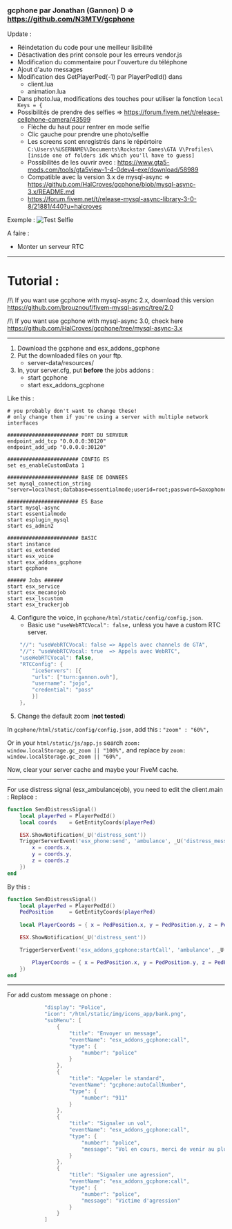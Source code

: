 ### gcphone par Jonathan (Gannon) D => https://github.com/N3MTV/gcphone

Update :
 * Réindetation du code pour une meilleur lisibilité 
 * Désactivation des print console pour les erreurs vendor.js
 * Modification du commentaire pour l'ouverture du téléphone
 * Ajout d'auto messages
 * Modification des GetPlayerPed(-1) par PlayerPedId() dans 
    * client.lua
    * animation.lua
 * Dans photo.lua, modifications des touches pour utiliser la fonction ```local Keys = {```
 * Possibilités de prendre des selfies => https://forum.fivem.net/t/release-cellphone-camera/43599
     * Flèche du haut pour rentrer en mode selfie
     * Clic gauche pour prendre une photo/selfie
     * Les screens sont enregistrés dans le répértoire `C:\Users\%USERNAME%\Documents\Rockstar Games\GTA V\Profiles\[inside one of folders idk which you'll have to guess]`
     * Possibilités de les ouvrir avec : https://www.gta5-mods.com/tools/gta5view-1-4-0dev4-exe/download/58989
     * Compatible avec la version 3.x de mysql-async => https://github.com/HalCroves/gcphone/blob/mysql-async-3.x/README.md
     * https://forum.fivem.net/t/release-mysql-async-library-3-0-8/21881/440?u=halcroves

Exemple : 
![Test Selfie](https://i.imgur.com/z7ZB2Xj.jpg)

A faire :
 * Monter un serveur RTC
 
--- 
# Tutorial :

/!\ If you want use gcphone with mysql-async 2.x, download this version https://github.com/brouznouf/fivem-mysql-async/tree/2.0

/!\ If you want use gcphone with mysql-async 3.0, check here https://github.com/HalCroves/gcphone/tree/mysql-async-3.x
 
 ---
 
1. Download the gcphone and esx_addons_gcphone
2. Put the downloaded files on your ftp.
    * server-data/resources/
3. In, your server.cfg, put **before** the jobs addons :
    * start gcphone
    * start esx_addons_gcphone

Like this : 
```
# you probably don't want to change these!
# only change them if you're using a server with multiple network interfaces

####################### PORT DU SERVEUR
endpoint_add_tcp "0.0.0.0:30120"
endpoint_add_udp "0.0.0.0:30120"

####################### CONFIG ES
set es_enableCustomData 1

####################### BASE DE DONNEES
set mysql_connection_string "server=localhost;database=essentialmode;userid=root;password=Saxophone21121993+"

####################### ES Base
start mysql-async
start essentialmode
start esplugin_mysql
start es_admin2 

####################### BASIC
start instance
start es_extended
start esx_voice
start esx_addons_gcphone
start gcphone

###### Jobs ######
start esx_service
start esx_mecanojob
start esx_lscustom
start esx_truckerjob
```

4. Configure the voice, in `gcphone/html/static/config/config.json`.
    * Basic use `"useWebRTCVocal": false,` unless you have a custom RTC server.
```lua
	"//": "useWebRTCVocal: false => Appels avec channels de GTA",
	"//": "useWebRTCVocal: true  => Appels avec WebRTC",
	"useWebRTCVocal": false,
	"RTCConfig": {
		"iceServers": [{
		"urls": ["turn:gannon.ovh"],
		"username": "jojo",
		"credential": "pass"
		}]
	},
```

5. Change the default zoom (**not tested**)

In `gcphone/html/static/config/config.json`, add this :  `"zoom" : "60%",`

Or in your `html/static/js/app.js` search  `zoom: window.localStorage.gc_zoom || "100%",` and replace by `zoom: window.localStorage.gc_zoom || "60%",`

Now, clear your server cache and maybe your FiveM cache.
     
---

For use distress signal (esx_ambulancejob), you need to edit the client.main :
Replace :
```lua
function SendDistressSignal()
	local playerPed = PlayerPedId()
	local coords	= GetEntityCoords(playerPed)

	ESX.ShowNotification(_U('distress_sent'))
	TriggerServerEvent('esx_phone:send', 'ambulance', _U('distress_message'), false, {
		x = coords.x,
		y = coords.y,
		z = coords.z
	})
end
```
By this : 
```lua
function SendDistressSignal()
	local playerPed = PlayerPedId()
	PedPosition		= GetEntityCoords(playerPed)
	
	local PlayerCoords = { x = PedPosition.x, y = PedPosition.y, z = PedPosition.z }

	ESX.ShowNotification(_U('distress_sent'))

    TriggerServerEvent('esx_addons_gcphone:startCall', 'ambulance', _U('distress_message'), PlayerCoords, {

		PlayerCoords = { x = PedPosition.x, y = PedPosition.y, z = PedPosition.z },
	})
end
```

---

For add custom message on phone :
```lua
			"display": "Police",
			"icon": "/html/static/img/icons_app/bank.png",
			"subMenu": [
				{
					"title": "Envoyer un message",
					"eventName": "esx_addons_gcphone:call",
					"type": {
						"number": "police"
					}
				},
				{
					"title": "Appeler le standard",
					"eventName": "gcphone:autoCallNumber",
					"type": {
						"number": "911"
					}
				},
				{
					"title": "Signaler un vol",
					"eventName": "esx_addons_gcphone:call",
					"type": {
						"number": "police",
						"message": "Vol en cours, merci de venir au plus vite !"
					}
				},
				{
					"title": "Signaler une agression",
					"eventName": "esx_addons_gcphone:call",
					"type": {
						"number": "police",
						"message": "Victime d'agression"
					}
				}
			]
```
